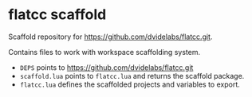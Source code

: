 # flatcc scaffold

Scaffold repository for https://github.com/dvidelabs/flatcc.git.

Contains files to work with workspace scaffolding system.

- `DEPS` points to https://github.com/dvidelabs/flatcc.git
- `scaffold.lua` points to `flatcc.lua` and returns the scaffold package.
- `flatcc.lua` defines the scaffolded projects and variables to export.
